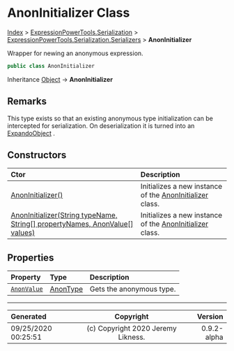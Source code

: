 ﻿# AnonInitializer Class

[Index](../index.md) > [ExpressionPowerTools.Serialization](ExpressionPowerTools.Serialization.a.md) > [ExpressionPowerTools.Serialization.Serializers](ExpressionPowerTools.Serialization.Serializers.n.md) > **AnonInitializer**

Wrapper for newing an anonymous expression.

```csharp
public class AnonInitializer
```

Inheritance [Object](https://docs.microsoft.com/dotnet/api/system.object) → **AnonInitializer**

## Remarks

This type exists so that an existing anonymous type initialization can be intercepted for serialization. On deserialization
            it is turned into an [ExpandoObject](https://docs.microsoft.com/dotnet/api/system.dynamic.expandoobject) .

## Constructors

| Ctor | Description |
| :-- | :-- |
| [AnonInitializer()](ExpressionPowerTools.Serialization.Serializers.AnonInitializer.ctor.md#anoninitializer) | Initializes a new instance of the [AnonInitializer](ExpressionPowerTools.Serialization.Serializers.AnonInitializer.cs.md) class. |
| [AnonInitializer(String typeName, String[] propertyNames, AnonValue[] values)](ExpressionPowerTools.Serialization.Serializers.AnonInitializer.ctor.md#anoninitializerstring-typename-string[]-propertynames-anonvalue[]-values) | Initializes a new instance of the [AnonInitializer](ExpressionPowerTools.Serialization.Serializers.AnonInitializer.cs.md) class. |
## Properties

| Property | Type | Description |
| :-- | :-- | :-- |
| [`AnonValue`](ExpressionPowerTools.Serialization.Serializers.AnonInitializer.AnonValue.prop.md) | [AnonType](ExpressionPowerTools.Serialization.Serializers.AnonType.cs.md) | Gets the anonymous type. |


---

| Generated | Copyright | Version |
| :-- | :-: | --: |
| 09/25/2020 00:25:51 | (c) Copyright 2020 Jeremy Likness. | 0.9.2-alpha |
